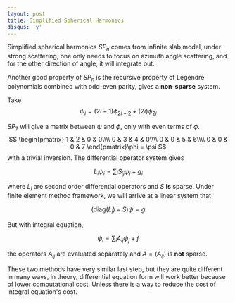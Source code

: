 ```yaml
---
layout: post
title: Simplified Spherical Harmonics
disqus: 'y'
---
```


Simplified spherical harmonics $SP_n$ comes from infinite slab model, under strong scattering, one only needs to focus on azimuth angle scattering, and for the other direction of angle, it will integrate out.

Another good property of $SP_n$ is the recursive property of Legendre polynomials combined with odd-even parity, gives a **non-sparse** system.

Take
$$\psi_i = (2i-1)\phi_{2i - 2} + (2i)\phi_{2i}$$

$SP_7$ will give a matrix between $\psi$ and $\phi$, only with even terms of $\phi$.
$$
\begin{pmatrix}
1 & 2 & 0 & 0\\\\
0 & 3 & 4 & 0\\\\
0 & 0 & 5 & 6\\\\
0 & 0 & 0 & 7
\end{pmatrix}\phi = \psi
$$
with a trivial inversion.  The differential operator system gives

$$L_i \psi_i = \sum_i S_{ij} \psi_j + g_i$$

where $L_i$ are second order differential operators and $S$ **is** sparse. Under finite element method framework, we will arrive at a linear system that

$$(\mathrm{diag}(L_i) - S )\psi = g$$

But with integral equation,

$$\psi_i = \sum_i A_{ij} \psi_j + f$$

the operators $A_{ij}$ are evaluated separately and $A = (A_{ij})$ is **not** sparse.

These two methods have very similar last step, but they are quite different in many ways, in theory, differential equation form will work better because of lower computational cost. Unless there is a way to reduce the cost of integral equation's cost.
